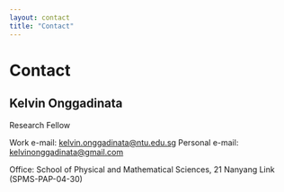 ```yaml
---
layout: contact
title: "Contact"
---
```


# Contact

## Kelvin Onggadinata

Research Fellow

Work e-mail: kelvin.onggadinata@ntu.edu.sg
Personal e-mail: kelvinonggadinata@gmail.com

Office: School of Physical and Mathematical Sciences, 21 Nanyang Link (SPMS-PAP-04-30)
